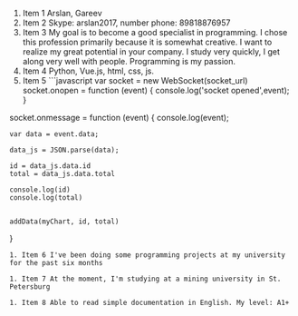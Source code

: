 1. Item 1 Arslan, Gareev
1. Item 2 Skype: arslan2017, number phone: 89818876957
1. Item 3 My goal is to become a good specialist in programming. I chose this profession primarily because it is somewhat creative. I want to realize my great potential in your company. I study very quickly, I get along very well with people. Programming is my passion.
1. Item 4 Python, Vue.js, html, css, js.
1. Item 5 ```javascript
var socket = new WebSocket(socket_url)
socket.onopen = function (event) {
    console.log('socket opened',event);
}

socket.onmessage = function (event) {
    console.log(event);

    var data = event.data;

    data_js = JSON.parse(data);

    id = data_js.data.id
    total = data_js.data.total

    console.log(id)
    console.log(total)

    
    addData(myChart, id, total)

}
```
1. Item 6 I've been doing some programming projects at my university for the past six months

1. Item 7 At the moment, I'm studying at a mining university in St. Petersburg

1. Item 8 Able to read simple documentation in English. My level: A1+